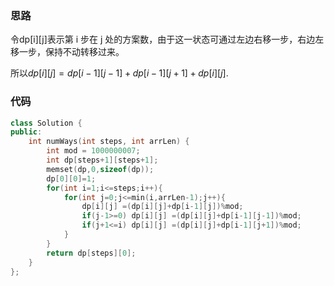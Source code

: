 ### 思路

令dp\[i][j]表示第 i 步在 j 处的方案数，由于这一状态可通过左边右移一步，右边左移一步，保持不动转移过来。

所以$dp[i][j]=dp[i-1][j-1]+dp[i-1][j+1]+dp[i][j]$.

### 代码

```c++
class Solution {
public:
    int numWays(int steps, int arrLen) {
        int mod = 1000000007;
        int dp[steps+1][steps+1];
        memset(dp,0,sizeof(dp));
        dp[0][0]=1;
        for(int i=1;i<=steps;i++){
            for(int j=0;j<=min(i,arrLen-1);j++){
                dp[i][j] =(dp[i][j]+dp[i-1][j])%mod;
                if(j-1>=0) dp[i][j] =(dp[i][j]+dp[i-1][j-1])%mod;
                if(j+1<=i) dp[i][j] =(dp[i][j]+dp[i-1][j+1])%mod;
            }
        }
        return dp[steps][0];
    }
};
```
